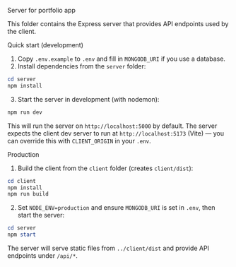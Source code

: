 Server for portfolio app

This folder contains the Express server that provides API endpoints used by the client.

Quick start (development)

1. Copy `.env.example` to `.env` and fill in `MONGODB_URI` if you use a database.
2. Install dependencies from the `server` folder:

```powershell
cd server
npm install
```

3. Start the server in development (with nodemon):

```powershell
npm run dev
```

This will run the server on `http://localhost:5000` by default. The server expects the client dev server to run at `http://localhost:5173` (Vite) — you can override this with `CLIENT_ORIGIN` in your `.env`.

Production

1. Build the client from the `client` folder (creates `client/dist`):

```powershell
cd client
npm install
npm run build
```

2. Set `NODE_ENV=production` and ensure `MONGODB_URI` is set in `.env`, then start the server:

```powershell
cd server
npm start
```

The server will serve static files from `../client/dist` and provide API endpoints under `/api/*`.
